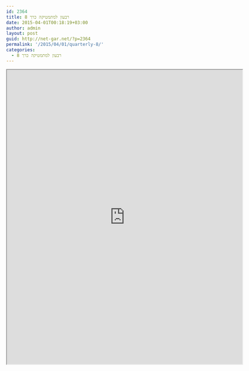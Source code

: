 ```yaml
---
id: 2364
title: רבעון למתמטיקה כרך 8
date: 2015-04-01T00:18:19+03:00
author: admin
layout: post
guid: http://net-gar.net/?p=2364
permalink: '/2015/04/01/quarterly-8/'
categories:
  - רבעון למתמטיקה כרך 8
---
```

<p><iframe src="https://docs.google.com/file/d/0B-_8w6IKpNuUWmFrMEVVdGdwZmc/preview" width="640" height="800"></iframe></p>